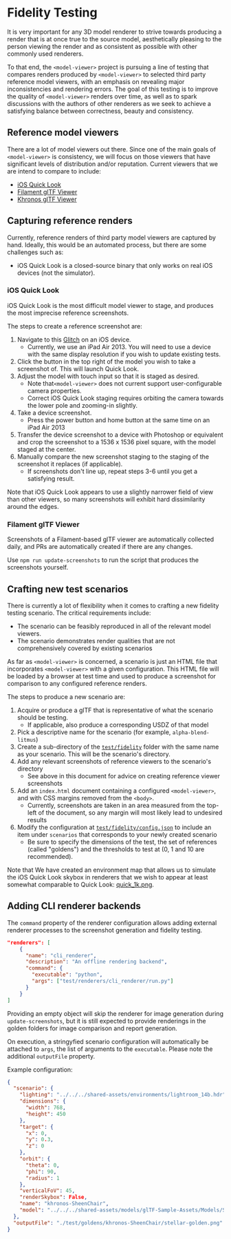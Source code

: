 # Fidelity Testing

It is very important for any 3D model renderer to strive towards producing a
render that is at once true to the source model, aesthetically pleasing to the
person viewing the render and as consistent as possible with other commonly
used renderers.

To that end, the `<model-viewer>` project is pursuing a line of testing that
compares renders produced by `<model-viewer>` to selected third party reference
model viewers, with an emphasis on revealing major inconsistencies and rendering
errors. The goal of this testing is to improve the quality of `<model-viewer>`
renders over time, as well as to spark discussions with the authors of other
renderers as we seek to achieve a satisfying balance between correctness,
beauty and consistency.

## Reference model viewers

There are a lot of model viewers out there. Since one of the main goals of
`<model-viewer>` is consistency, we will focus on those viewers that have
significant levels of distribution and/or reputation. Current viewers that we
are intend to compare to include:

 - [iOS Quick Look](https://developer.apple.com/arkit/gallery/)
 - [Filament glTF Viewer](https://github.com/google/filament/blob/master/samples/gltf_viewer.cpp)
 - [Khronos glTF Viewer](https://github.com/KhronosGroup/glTF-WebGL-PBR/tree/reference-viewer)

## Capturing reference renders

Currently, reference renders of third party model viewers are captured by hand.
Ideally, this would be an automated process, but there are some challenges such
as:

 - iOS Quick Look is a closed-source binary that only works on real iOS devices
   (not the simulator).

### iOS Quick Look

iOS Quick Look is the most difficult model viewer to stage, and produces the
most imprecise reference screenshots.

The steps to create a reference screenshot are:

 1. Navigate to this [Glitch](http://lopsided-motion.glitch.me/usdz.html) on an
    iOS device.
      - Currently, we use an iPad Air 2013. You will need to use a device with
        the same display resolution if you wish to update existing tests.
 2. Click the button in the top right of the model you wish to take a screenshot
    of. This will launch Quick Look.
 3. Adjust the model with touch input so that it is staged as desired.
      - Note that`<model-viewer>` does not current support user-configurable
        camera properties.
      - Correct iOS Quick Look staging requires orbiting the camera towards
        the lower pole and zooming-in slightly.
 4. Take a device screenshot.
      - Press the power button and home button at the same time on an iPad Air
        2013
 5. Transfer the device screenshot to a device with Photoshop or equivalent
    and crop the screenshot to a 1536 x 1536 pixel square, with the model
    staged at the center.
 6. Manually compare the new screenshot staging to the staging of the screenshot
    it replaces (if applicable).
      - If screenshots don't line up, repeat steps 3-6 until you get a
        satisfying result.

Note that iOS Quick Look appears to use a slightly narrower field of view than
other viewers, so many screenshots will exhibit hard dissimilarity around the
edges.

### Filament glTF Viewer

Screenshots of a Filament-based glTF viewer are automatically collected daily,
and PRs are automatically created if there are any changes.

Use `npm run update-screenshots` to run the script that produces the screenshots
yourself. 

## Crafting new test scenarios

There is currently a lot of flexibility when it comes to crafting a new fidelity
testing scenario. The critical requirements include:

 - The scenario can be feasibly reproduced in all of the relevant model viewers.
 - The scenario demonstrates render qualities that are not comprehensively
   covered by existing scenarios

As far as `<model-viewer>` is concerned, a scenario is just an HTML file that
incorporates `<model-viewer>` with a given configuration. This HTML file will
be loaded by a browser at test time and used to produce a screenshot for
comparison to any configured reference renders.

The steps to produce a new scenario are:

 1. Acquire or produce a glTF that is representative of what the scenario should
    be testing.
      - If applicable, also produce a corresponding USDZ of that model
 2. Pick a descriptive name for the scenario (for example, `alpha-blend-litmus`)
 3. Create a sub-directory of the [`test/fidelity`](./) folder with the same
    name as your scenario. This will be the scenario's directory.
 4. Add any relevant screenshots of reference viewers to the scenario's
    directory
      - See above in this document for advice on creating reference viewer
        screenshots
 5. Add an `index.html` document containing a configured `<model-viewer>`, and
    with CSS margins removed from the `<body>`.
      - Currently, screenshots are taken in an area measured from the top-left of
        the document, so any margin will most likely lead to undesired results
 6. Modify the configuration at [`test/fidelity/config.json`](./config.json) to
    include an item under `scenarios` that corresponds to your newly created
    scenario
      - Be sure to specify the dimensions of the test, the set of references
        (called "goldens") and the thresholds to test at (0, 1 and 10 are
        recommended).

Note that We have created an environment map that allows us to simulate the iOS
Quick Look skybox in renderers that we wish to appear at least somewhat
comparable to Quick Look: [quick_1k.png](../../examples/assets/quick_1k.png).


## Adding CLI renderer backends

The `command` property of the renderer configuration allows adding external renderer processes to the screenshot generation and fidelity testing.

```json
"renderers": [
    {
      "name": "cli_renderer",
      "description": "An offline rendering backend",
      "command": { 
        "executable": "python",
        "args": ["test/renderers/cli_renderer/run.py"]
      }
    }
]
```
Providing an empty object will skip the renderer for image generation during `update-screenshots`, but it is still expected to provide renderings in the golden folders for image comparison and report generation.


On execution, a stringyfied scenario configuration will automatically be attached to `args`, the list of arguments to the `executable`. Please note the additional `outputFile` property.

Example configuration:
```json
{ 
  "scenario": {
    "lighting": "../../../shared-assets/environments/lightroom_14b.hdr",
    "dimensions": {
      "width": 768,
      "height": 450
    },
    "target": {
      "x": 0,
      "y": 0.3,
      "z": 0
    },
    "orbit": {
      "theta": 0,
      "phi": 90,
      "radius": 1
    },
    "verticalFoV": 45,
    "renderSkybox": False,
    "name": "khronos-SheenChair",
    "model": "../../../shared-assets/models/glTF-Sample-Assets/Models/SheenChair/glTF-Binary/SheenChair.glb"
  },
  "outputFile": "./test/goldens/khronos-SheenChair/stellar-golden.png"
}
```
